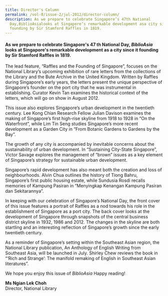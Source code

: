 ```yaml
---
title: Director's Column
permalink: /vol-8/issue-2/jul-2012/director-column/
description: As we prepare to celebrate Singapore’s 47th National
  Day,BiblioAsialooks at Singapore’s remarkable development asa city since its
  founding by Sir Stamford Raffles in 1819.
---
```


#### As we prepare to celebrate Singapore's 47 th National Day, *BiblioAsia* looks at Singapore's remarkable development as a city since it founding by Sir Stamford Raffles in 1819.

The lead feature, “Raffles and the Founding of Singapore”, focuses on the National Library’s upcoming exhibition of rare letters from the collections of the Library and the Bute Archive in the United Kingdom. Written by Raffles during Singapore’s early years, the letters present the unique perspective of Singapore’s founder on the port city that he was instrumental in establishing. Curator Kevin Tan examines the historical context of the letters, which will go on show in August 2012.

This issue also explores Singapore’s urban development in the twentieth century. Lee Kong Chian Research Fellow Julian Davison examines the making of Singapore’s first high-rise skyline from 1918 to 1928 in “On the Waterfront”, while Lim Tin Seng studies Singapore’s more recent development as a Garden City in “From Botanic Gardens to
Gardens by the Bay”.

The growth of any city is accompanied by inevitable concerns about the sustainability of urban development. In “Sustaining City-State Singapore”, Victor Savage explores the management of “brown” issues as a key element of Singapore’s strategy for sustainable urban development.

Singapore’s rapid development has also meant both the creation and loss of neighbourhoods. Alvin Chua outlines the history of Tiong Bahru, Singapore’s first public housing estate, while Sundusia Rosdi recalls memories of Kampung Pasiran in “Menyingkap Kenangan Kampung Pasiran dan Sekitarannya”.

In keeping with our celebration of Singapore’s National Day, the front cover of this issue features a portrait of Raffles as a nod towards his role in the establishment of Singapore as a port city. The back cover looks at the development of Singapore through snapshots of the central business district skyline in 1932, 1986 and 2012. The changes in the skyline are both startling and an interesting reflection of Singapore’s growth since the early twentieth century.

As a reminder of Singapore’s setting within the Southeast Asian region, the National Library publication, An Anthology of English Writing from Southeast Asia, will be launched in July. Shirley Chew reviews the book in “‘Rich and Strange’: The manifold remaking of English in Southeast Asian literatures”.

We hope you enjoy this issue of *BiblioAsia* Happy reading!


<b>Ms Ngian Lek Choh</b><br>
Director, National Library